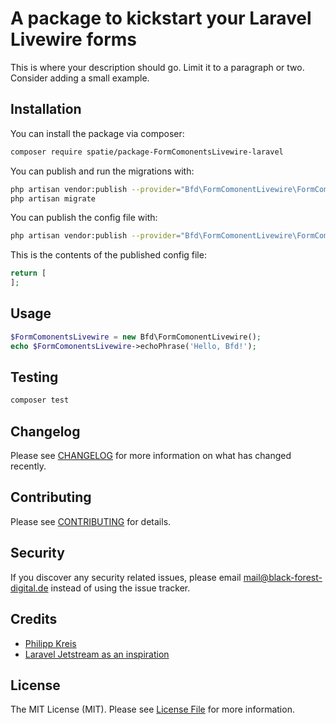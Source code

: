 # A package to kickstart your Laravel Livewire forms

<!-- [![Latest Version on Packagist](https://img.shields.io/packagist/v/spatie/FormComonentsLivewire.svg?style=flat-square)](https://packagist.org/packages/spatie/FormComonentsLivewire)
[![GitHub Tests Action Status](https://img.shields.io/github/workflow/status/spatie/FormComonentsLivewire/run-tests?label=tests)](https://github.com/spatie/FormComonentsLivewire/actions?query=workflow%3Arun-tests+branch%3Amaster)
[![Total Downloads](https://img.shields.io/packagist/dt/spatie/FormComonentsLivewire.svg?style=flat-square)](https://packagist.org/packages/spatie/FormComonentsLivewire) -->


This is where your description should go. Limit it to a paragraph or two. Consider adding a small example.

## Installation

You can install the package via composer:

```bash
composer require spatie/package-FormComonentsLivewire-laravel
```

You can publish and run the migrations with:

```bash
php artisan vendor:publish --provider="Bfd\FormComonentLivewire\FormComonentLivewireServiceProvider" --tag="migrations"
php artisan migrate
```

You can publish the config file with:
```bash
php artisan vendor:publish --provider="Bfd\FormComonentLivewire\FormComonentLivewireServiceProvider" --tag="config"
```

This is the contents of the published config file:

```php
return [
];
```

## Usage

``` php
$FormComonentsLivewire = new Bfd\FormComonentLivewire();
echo $FormComonentsLivewire->echoPhrase('Hello, Bfd!');
```

## Testing

``` bash
composer test
```

## Changelog

Please see [CHANGELOG](CHANGELOG.md) for more information on what has changed recently.

## Contributing

Please see [CONTRIBUTING](CONTRIBUTING.md) for details.

## Security

If you discover any security related issues, please email mail@black-forest-digital.de instead of using the issue tracker.

## Credits

- [Philipp Kreis](https://github.com/black-forest-digital)
- [Laravel Jetstream as an inspiration](https://jetstream.laravel.com/1.x/introduction.html)

## License

The MIT License (MIT). Please see [License File](LICENSE.md) for more information.
